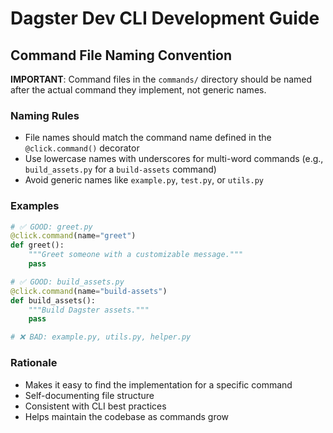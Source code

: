 # Dagster Dev CLI Development Guide

## Command File Naming Convention

**IMPORTANT**: Command files in the `commands/` directory should be named after the actual command they implement, not generic names.

### Naming Rules

- File names should match the command name defined in the `@click.command()` decorator
- Use lowercase names with underscores for multi-word commands (e.g., `build_assets.py` for a `build-assets` command)
- Avoid generic names like `example.py`, `test.py`, or `utils.py`

### Examples

```python
# ✅ GOOD: greet.py
@click.command(name="greet")
def greet():
    """Greet someone with a customizable message."""
    pass

# ✅ GOOD: build_assets.py
@click.command(name="build-assets")
def build_assets():
    """Build Dagster assets."""
    pass

# ❌ BAD: example.py, utils.py, helper.py
```

### Rationale

- Makes it easy to find the implementation for a specific command
- Self-documenting file structure
- Consistent with CLI best practices
- Helps maintain the codebase as commands grow
